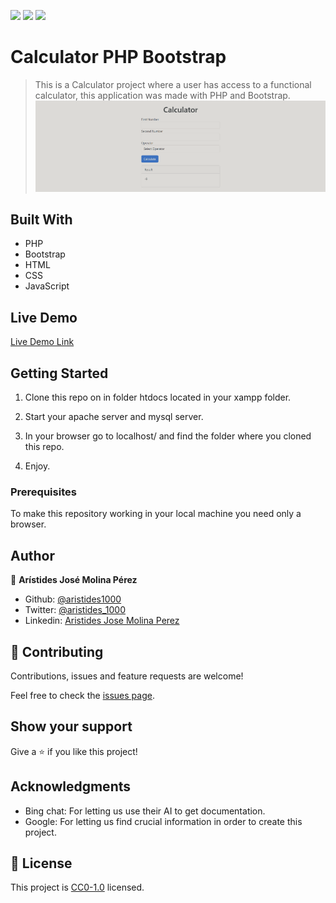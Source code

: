 ![](https://img.shields.io/badge/-PHP-%23777BB4?logoColor=white&style=plastic&logo=php)
![](https://img.shields.io/badge/-Bootstrap_5-%237952B3?logoColor=white&style=plastic&logo=bootstrap)
![](https://img.shields.io/badge/-HTML_5-%23E34F26?logoColor=white&style=plastic&logo=html5)

# Calculator PHP Bootstrap

> This is a Calculator project where a user has access to a functional calculator, this application was made with PHP and Bootstrap.
![screenshot](./Screenshot_1.png)

## Built With

- PHP
- Bootstrap
- HTML
- CSS
- JavaScript

## Live Demo

[Live Demo Link](https://suspicious-einstein-3746cf.netlify.app/)

## Getting Started
1. Clone this repo on in folder htdocs located in your xampp folder.

2. Start your apache server and mysql server.

3. In your browser go to localhost/ and find the folder where you cloned this repo.

4. Enjoy.

### Prerequisites
To make this repository working in your local machine you need only a browser.

## Author

👤 **Arístides José Molina Pérez**

- Github: [@aristides1000](https://github.com/aristides1000)
- Twitter: [@aristides_1000](https://twitter.com/aristides_1000)
- Linkedin: [Aristides Jose Molina Perez](https://www.linkedin.com/in/aristides-molina/)

## 🤝 Contributing

Contributions, issues and feature requests are welcome!

Feel free to check the [issues page](https://github.com/aristides1000/calculator-PHP-Bootstrap/issues).


## Show your support

Give a ⭐️ if you like this project!

## Acknowledgments

- Bing chat: For letting us use their AI to get documentation.
- Google: For letting us find crucial information in order to create this project.

## 📝 License

This project is [CC0-1.0](LICENSE) licensed.
